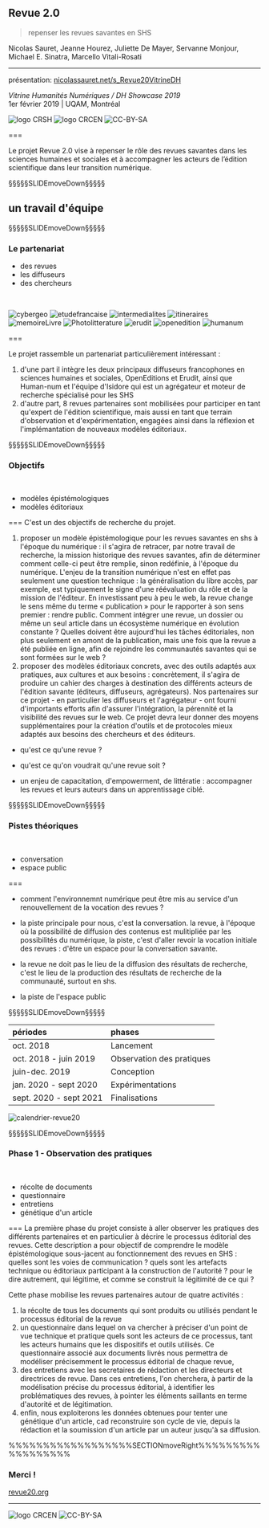 ## Revue 2.0

> repenser les revues savantes en SHS


Nicolas Sauret, Jeanne Hourez, Juliette De Mayer, Servanne Monjour, Michael E. Sinatra, Marcello Vitali-Rosati
<!-- .element: style="font-size:1.8rem" -->

---

présentation: [nicolassauret.net/s_Revue20VitrineDH](http://nicolassauret.net/s_Revue20VitrineDH)

<!-- .element: style="font-size:1.5rem" -->

_Vitrine Humanités Numériques / DH Showcase 2019_  
1er février 2019 | UQAM, Montréal

<!-- .element: style="font-size:1.5rem" -->

![logo CRSH](img/crsh.png) <!-- .element: class="logo" style="height:50px; background-color:ghostwhite;padding: 4px" -->
![logo CRCEN](img/LogoENDT10-2016.png) <!-- .element: class="logo" style="width:20%; background-color:ghostwhite;padding: 4px" --> ![CC-BY-SA](http://i.creativecommons.org/l/by-sa/4.0/88x31.png)

===

Le projet Revue 2.0 vise à repenser le rôle des revues savantes dans les sciences humaines et sociales et à accompagner les acteurs de l’édition scientifique dans leur transition numérique.

§§§§§SLIDEmoveDown§§§§§
<!-- .slide: data-background-image="graphics/equipeecrinum.png" data-background-size="contain" -->
<!--  .slide: class="hover"-->

## un travail d'équipe <!-- .element: style="padding-top:0.8em" -->


§§§§§SLIDEmoveDown§§§§§

### Le partenariat

- <i class="fa fa-arrow-right"></i>  des revues
- <i class="fa fa-arrow-right"></i>  les diffuseurs
- <i class="fa fa-arrow-right"></i>  des chercheurs

<!-- .element: style="list-style-type:none;font-size:0.9em" -->


&nbsp;

![cybergeo](./img/cybergeo.png) <!-- .element: style="height:40px;background:whitesmoke;border:1px" -->
![etudefrancaise](./img/etudesFrancaises.png) <!-- .element: style="height:40px;background:whitesmoke;border:1px" -->
![intermedialites](./img/intermedialites.png)<!-- .element: style="height:40px;background:whitesmoke;border:1px" -->
![itineraires](./img/itineraires.png) <!-- .element: style="height:40px;background:whitesmoke;border:1px" -->
![memoireLivre](./img/memoiresLivre.jpg) <!-- .element: style="height:40px;background:whitesmoke;border:1px" -->
![Photolitterature](./img/phlit.jpg) <!-- .element: style="height:40px;background:whitesmoke;border:1px" -->
![erudit](./img/erudit.png) <!-- .element: style="padding:3px;height:40px;background:whitesmoke;border:1px" -->
![openedition](./img/logo_openedition.png) <!-- .element: style="padding:3px;height:40px;background:whitesmoke;border:1px" -->
![humanum](./img/humanum.png) <!-- .element: style="padding:3px;height:40px;background:whitesmoke;border:1px" -->

===

Le projet rassemble un partenariat particulièrement intéressant :

1. d'une part il intègre les deux principaux diffuseurs francophones en sciences humaines et sociales, OpenEditions et Erudit, ainsi que Human-num et l'équipe d'Isidore qui est un agrégateur et moteur de recherche spécialisé pour les SHS
2. d'autre part, 8 revues partenaires sont mobilisées pour participer en tant qu'expert de l'édition scientifique, mais aussi en tant que terrain d'observation et d'expérimentation, engagées ainsi dans la réflexion et l'implémantation de nouveaux modèles éditoriaux.

§§§§§SLIDEmoveDown§§§§§

### Objectifs

&nbsp;

- <i class="fa fa-arrow-right"></i>  modèles épistémologiques
- <i class="fa fa-arrow-right"></i>  modèles éditoriaux

<!-- .element: style="list-style-type:none;" -->

===
C'est un des objectifs de recherche du projet.


1. proposer un modèle épistémologique pour les revues savantes en shs à l'époque du numérique : il s'agira de retracer, par notre travail de recherche, la mission historique des revues savantes, afin de déterminer comment celle-ci peut être remplie, sinon redéfinie, à l'époque du numérique. L'enjeu de la transition numérique n'est en effet pas seulement une question technique : la généralisation du libre accès, par exemple, est typiquement le signe d'une réévaluation du rôle et de la mission de l'éditeur. En investissant peu à peu le web, la revue change le sens même du terme « publication » pour le rapporter à son sens premier : rendre public. Comment intégrer une revue, un dossier ou même un seul article dans un écosystème numérique en évolution constante ? Quelles doivent être aujourd'hui les tâches éditoriales, non plus seulement en amont de la publication, mais une fois que la revue a été publiée en ligne, afin de rejoindre les communautés savantes qui se sont formées sur le web ?
2. proposer des modèles éditoriaux concrets, avec des outils adaptés aux pratiques, aux cultures et aux besoins : concrètement, il s'agira de
produire un cahier des charges à destination des différents acteurs de l'édition savante (éditeurs, diffuseurs, agrégateurs).
Nos partenaires sur ce projet - en particulier les diffuseurs et l'agrégateur - ont fourni d'importants efforts afin d'assurer
l'intégration, la pérennité et la visibilité des revues sur le web. Ce projet devra leur donner des moyens supplémentaires
pour la création d'outils et de protocoles mieux adaptés aux besoins des chercheurs et des éditeurs.



- qu'est ce qu'une revue ?
- qu'est ce qu'on voudrait qu'une revue soit ?

- un enjeu de capacitation, d'empowerment, de littératie : accompagner les revues et leurs auteurs dans un apprentissage ciblé.

§§§§§SLIDEmoveDown§§§§§

### Pistes théoriques

&nbsp;

- <i class="fa fa-arrow-right"></i>  conversation
- <i class="fa fa-arrow-right"></i>  espace public

<!-- .element: style="list-style-type:none;" -->

===

- comment l'environnemnt numérique peut être mis au service d'un renouvellement de la vocation des revues ?
- la piste  principale pour nous, c'est la conversation.
 la revue, à l'époque où la possibilité de diffusion des contenus est mulitipliée par les possibilités du numérique, la piste, c'est d'aller revoir la vocation initiale des revues : d'être un espace pour la conversation savante.
- la revue ne doit pas le lieu de la diffusion des résultats de recherche, c'est le lieu de la production des résultats de recherche de la communauté, surtout en shs.

- la piste de l'espace public

§§§§§SLIDEmoveDown§§§§§

|périodes | phases|
|:--|:--|
|oct. 2018 | Lancement|
|oct. 2018 - juin 2019 | Observation des pratiques|
|juin-dec.  2019 | Conception   |
|jan. 2020 - sept 2020  |Expérimentations   |
|sept. 2020 - sept 2021  |Finalisations   |

<!-- .element: style="font-size:0.5em; margin:10rem 20px 0 0; width:40%; float:left;" -->

![calendrier-revue20](img/CalendrierActivités-small.svg)
<!-- .element: style="background-color:ghostwhite; padding:0.1rem 0.3rem;height:40rem;" -->

<!-- .element: style="width:40%;  float:left;" -->

§§§§§SLIDEmoveDown§§§§§
### Phase 1 - Observation des pratiques

&nbsp;

- <i class="fa fa-arrow-right"></i>  récolte de documents
- <i class="fa fa-arrow-right"></i>  questionnaire
- <i class="fa fa-arrow-right"></i>  entretiens
- <i class="fa fa-arrow-right"></i>  génétique d'un article

<!-- .element: style="list-style-type:none;" -->


===
La première phase du projet consiste à aller observer les pratiques des différents partenaires et en particulier à décrire le processus éditorial des revues. Cette description a pour objectif de comprendre le modèle épistémologique sous-jacent au fonctionnement des revues en SHS : quelles sont les voies de communication ? quels sont les artefacts technique ou éditoriaux participant à la construction de l'autorité ? pour le dire autrement, qui légitime, et comme se construit la légitimité de ce qui ?

Cette phase mobilise les revues partenaires autour de quatre activités :

1. la récolte de tous les documents qui sont produits ou utilisés pendant le processus éditorial de la revue
2. un questionnaire dans lequel on va chercher à préciser d'un point de vue technique et pratique quels sont les acteurs de ce processus, tant les acteurs humains que les dispositifs et outils utilisés. Ce questionnaire associé aux documents livrés nous permettra de modéliser précisemment le processus éditorial de chaque revue,
3. des entretiens avec les secretaires de rédaction et les directeurs et directrices de revue. Dans ces entretiens, l'on cherchera, à partir de la modélisation précise du processus éditorial, à identifier les problématiques des revues, à pointer les éléments saillants en terme d'autorité et de légitimation.
4. enfin, nous exploiterons les données obtenues pour tenter une génétique d'un article, cad reconstruire son cycle de vie, depuis la rédaction et la soumission d'un article par un auteur jusqu'à sa diffusion.



%%%%%%%%%%%%%%%%%%SECTIONmoveRight%%%%%%%%%%%%%%%%%%
### Merci !


<i class="fa fa-arrow-right"></i> [revue20.org](http://revue20.org)

<!-- .element: style="font-size:0.7em;" -->


---
![logo CRCEN](img/LogoENDT10-2016.png) <!-- .element: class="logo" style="width:25%; background-color:ghostwhite;padding: 7px" -->
![CC-BY-SA](http://i.creativecommons.org/l/by-sa/4.0/88x31.png)
